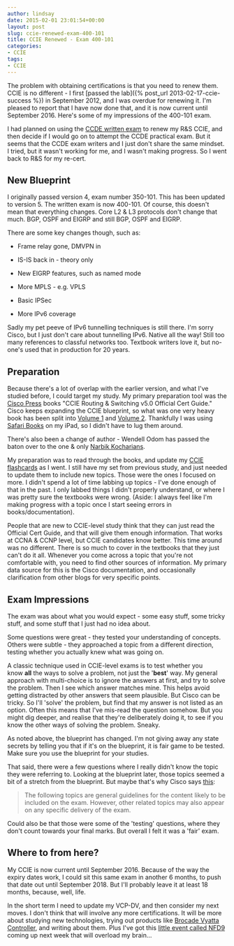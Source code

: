 ```yaml
---
author: lindsay
date: 2015-02-01 23:01:54+00:00
layout: post
slug: ccie-renewed-exam-400-101
title: CCIE Renewed - Exam 400-101
categories:
- CCIE
tags:
- CCIE
---
```


The problem with obtaining certifications is that you need to renew them. CCIE is no different - I first [passed the lab]({% post_url 2013-02-17-ccie-success %}) in September 2012, and I was overdue for renewing it. I'm pleased to report that I have now done that, and it is now current until September 2016. Here's some of my impressions of the 400-101 exam.

I had planned on using the [CCDE written exam](http://www.cisco.com/web/learning/exams/list/ccde.html) to renew my R&S CCIE, and then decide if I would go on to attempt the CCDE practical exam. But it seems that the CCDE exam writers and I just don't share the same mindset. I tried, but it wasn't working for me, and I wasn't making progress. So I went back to R&S for my re-cert.


## New Blueprint


I originally passed version 4, exam number 350-101. This has been updated to version 5. The written exam is now 400-101. Of course, this doesn't mean that everything changes. Core L2 & L3 protocols don't change that much. BGP, OSPF and EIGRP and still BGP, OSPF and EIGRP.

There are some key changes though, such as:


  * Frame relay gone, DMVPN in

  * IS-IS back in - theory only

  * New EIGRP features, such as named mode

  * More MPLS - e.g. VPLS

  * Basic IPSec

  * More IPv6 coverage


Sadly my pet peeve of IPv6 tunnelling techniques is still there. I'm sorry Cisco, but I just don't care about tunnelling IPv6. Native all the way! Still too many references to classful networks too. Textbook writers love it, but no-one's used that in production for 20 years.


## Preparation


Because there's a lot of overlap with the earlier version, and what I've studied before, I could target my study. My primary preparation tool was the [Cisco Press](http://www.ciscopress.com/) books "CCIE Routing & Switching v5.0 Official Cert Guide." Cisco keeps expanding the CCIE blueprint, so what was one very heavy book has been split into [Volume 1](http://www.ciscopress.com/store/ccie-routing-and-switching-v5.0-official-cert-guide-9781587143960) and [Volume 2](http://www.ciscopress.com/store/ccie-routing-and-switching-v5.0-official-cert-guide-9781587144912). Thankfully I was using [Safari Books](http://www.safaribooksonline.com/) on my iPad, so I didn't have to lug them around.

There's also been a change of author - Wendell Odom has passed the baton over to the one & only [Narbik Kocharians](http://www.micronicstraining.com/).

My preparation was to read through the books, and update my [CCIE flashcards](http://www.mentalcaseapp.com/) as I went. I still have my set from previous study, and just needed to update them to include new topics. Those were the ones I focused on more. I didn't spend a lot of time labbing up topics - I've done enough of that in the past. I only labbed things I didn't properly understand, or where I was pretty sure the textbooks were wrong. (Aside: I always feel like I'm making progress with a topic once I start seeing errors in books/documentation).

People that are new to CCIE-level study think that they can just read the Official Cert Guide, and that will give them enough information. That works at CCNA & CCNP level, but CCIE candidates know better. This time around was no different. There is so much to cover in the textbooks that they just can't do it all. Whenever you come across a topic that you're not comfortable with, you need to find other sources of information. My primary data source for this is the Cisco documentation, and occasionally clarification from other blogs for very specific points.


## Exam Impressions


The exam was about what you would expect - some easy stuff, some tricky stuff, and some stuff that I just had no idea about.

Some questions were great - they tested your understanding of concepts. Others were subtle - they approached a topic from a different direction, testing whether you actually knew what was going on.

A classic technique used in CCIE-level exams is to test whether you know **all** the ways to solve a problem, not just the '**best**' way. My general approach with multi-choice is to ignore the answers at first, and try to solve the problem. Then I see which answer matches mine. This helps avoid getting distracted by other answers that seem plausible. But Cisco can be tricky. So I'll 'solve' the problem, but find that my answer is not listed as an option. Often this means that I've mis-read the question somehow. But you might dig deeper, and realise that they're deliberately doing it, to see if you know the other ways of solving the problem. Sneaky.

As noted above, the blueprint has changed. I'm not giving away any state secrets by telling you that if it's on the blueprint, it is fair game to be tested. Make sure you use the blueprint for your studies.

That said, there were a few questions where I really didn't know the topic they were referring to. Looking at the blueprint later, those topics seemed a bit of a stretch from the blueprint. But maybe that's why Cisco says [this](https://learningnetwork.cisco.com/docs/DOC-22705):


> The following topics are general guidelines for the content likely to be included on the exam. However, other related topics may also appear on any specific delivery of the exam.


Could also be that those were some of the 'testing' questions, where they don't count towards your final marks. But overall I felt it was a 'fair' exam.


## Where to from here?


My CCIE is now current until September 2016. Because of the way the expiry dates work, I could sit this same exam in another 6 months, to push that date out until September 2018. But I'll probably leave it at least 18 months, because, well, life.

In the short term I need to update my VCP-DV, and then consider my next moves. I don't think that will involve any more certifications. It will be more about studying new technologies, trying out products like [Brocade Vyatta Controller](http://www.brocade.com/forms/jsp/vyatta-controller/index.jsp?src=SEM&lsd=GGL&lst=Display&cn=SDN-GDG-15Q1-EVAL-Vyatta-Controller&cid=lp_networkdestiny2_so_ggl_00001), and writing about them. Plus I've got this [little event called NFD9](http://techfieldday.com/events/nfd9) coming up next week that will overload my brain...
